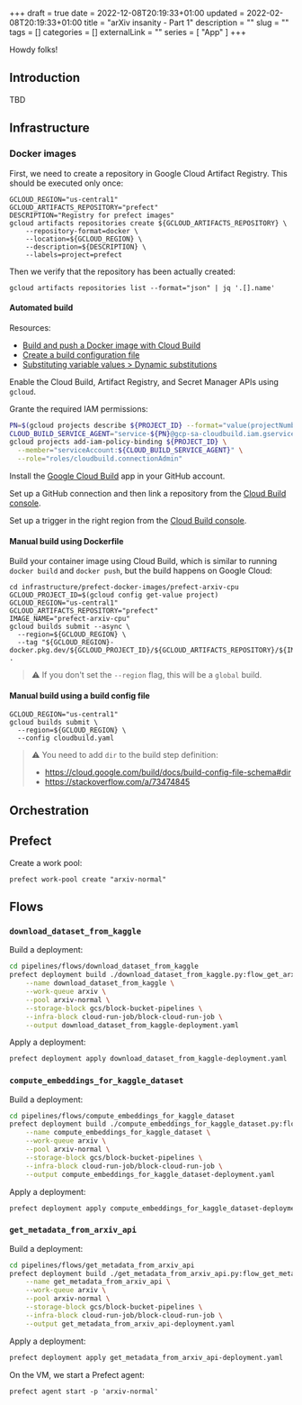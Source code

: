 +++
draft = true
date = 2022-12-08T20:19:33+01:00
updated = 2022-02-08T20:19:33+01:00
title = "arXiv insanity - Part 1"
description = ""
slug = ""
tags = []
categories = []
externalLink = ""
series = [
    "App"
]
+++

<span class="firstcharacter">H</span>owdy folks!

## Introduction

TBD

## Infrastructure

### Docker images

First, we need to create a repository in Google Cloud Artifact Registry.
This should be executed only once:

```shell
GCLOUD_REGION="us-central1"
GCLOUD_ARTIFACTS_REPOSITORY="prefect"
DESCRIPTION="Registry for prefect images"
gcloud artifacts repositories create ${GCLOUD_ARTIFACTS_REPOSITORY} \
    --repository-format=docker \
    --location=${GCLOUD_REGION} \
    --description=${DESCRIPTION} \
    --labels=project=prefect
```

Then we verify that the repository has been actually created:

```shell
gcloud artifacts repositories list --format="json" | jq '.[].name'
```

#### Automated build

Resources:

* [Build and push a Docker image with Cloud Build](https://cloud.google.com/build/docs/build-push-docker-image)
* [Create a build configuration file](https://cloud.google.com/build/docs/configuring-builds/create-basic-configuration)
* [Substituting variable values > Dynamic substitutions](https://cloud.google.com/build/docs/configuring-builds/substitute-variable-values#dynamic_substitutions)

Enable the Cloud Build, Artifact Registry, and Secret Manager APIs using `gcloud`.

Grante the required IAM permissions:

```bash
PN=$(gcloud projects describe ${PROJECT_ID} --format="value(projectNumber)")
CLOUD_BUILD_SERVICE_AGENT="service-${PN}@gcp-sa-cloudbuild.iam.gserviceaccount.com"
gcloud projects add-iam-policy-binding ${PROJECT_ID} \
  --member="serviceAccount:${CLOUD_BUILD_SERVICE_AGENT}" \
  --role="roles/cloudbuild.connectionAdmin"
```

Install the [Google Cloud Build](https://github.com/marketplace/google-cloud-build) app
in your GitHub account.

Set up a GitHub connection and then link a repository from the
[Cloud Build console](https://console.cloud.google.com/cloud-build/repositories/2nd-gen).

Set up a trigger in the right region from the
[Cloud Build console](https://console.cloud.google.com/cloud-build/triggers;region=us-central1).

#### Manual build using Dockerfile

Build your container image using Cloud Build, which is similar to running `docker build` and `docker push`, but the build happens on Google Cloud:

```shell
cd infrastructure/prefect-docker-images/prefect-arxiv-cpu
GCLOUD_PROJECT_ID=$(gcloud config get-value project)
GCLOUD_REGION="us-central1"
GCLOUD_ARTIFACTS_REPOSITORY="prefect"
IMAGE_NAME="prefect-arxiv-cpu"
gcloud builds submit --async \
  --region=${GCLOUD_REGION} \
  --tag "${GCLOUD_REGION}-docker.pkg.dev/${GCLOUD_PROJECT_ID}/${GCLOUD_ARTIFACTS_REPOSITORY}/${IMAGE_NAME}" .
```

> :warning: If you don't set the `--region` flag, this will be a `global` build.

#### Manual build using a build config file

```shell
GCLOUD_REGION="us-central1"
gcloud builds submit \
  --region=${GCLOUD_REGION} \
  --config cloudbuild.yaml
```

> :warning: You need to add `dir` to the build step definition:
> 
> * https://cloud.google.com/build/docs/build-config-file-schema#dir
> * https://stackoverflow.com/a/73474845

## Orchestration

## Prefect

Create a work pool:

```shell
prefect work-pool create "arxiv-normal"
```

## Flows

### `download_dataset_from_kaggle`

Build a deployment:

```bash
cd pipelines/flows/download_dataset_from_kaggle
prefect deployment build ./download_dataset_from_kaggle.py:flow_get_arxiv_kaggle_dataset \
    --name download_dataset_from_kaggle \
    --work-queue arxiv \
    --pool arxiv-normal \
    --storage-block gcs/block-bucket-pipelines \
    --infra-block cloud-run-job/block-cloud-run-job \
    --output download_dataset_from_kaggle-deployment.yaml
```

Apply a deployment:

```bash
prefect deployment apply download_dataset_from_kaggle-deployment.yaml
```

### `compute_embeddings_for_kaggle_dataset`

Build a deployment:

```bash
cd pipelines/flows/compute_embeddings_for_kaggle_dataset
prefect deployment build ./compute_embeddings_for_kaggle_dataset.py:flow_compute_embeddings_for_kaggle_dataset \
    --name compute_embeddings_for_kaggle_dataset \
    --work-queue arxiv \
    --pool arxiv-normal \
    --storage-block gcs/block-bucket-pipelines \
    --infra-block cloud-run-job/block-cloud-run-job \
    --output compute_embeddings_for_kaggle_dataset-deployment.yaml
```

Apply a deployment:

```bash
prefect deployment apply compute_embeddings_for_kaggle_dataset-deployment.yaml
```

### `get_metadata_from_arxiv_api`

Build a deployment:

```bash
cd pipelines/flows/get_metadata_from_arxiv_api
prefect deployment build ./get_metadata_from_arxiv_api.py:flow_get_metadata_from_arxiv_api \
    --name get_metadata_from_arxiv_api \
    --work-queue arxiv \
    --pool arxiv-normal \
    --storage-block gcs/block-bucket-pipelines \
    --infra-block cloud-run-job/block-cloud-run-job \
    --output get_metadata_from_arxiv_api-deployment.yaml
```

Apply a deployment:

```bash
prefect deployment apply get_metadata_from_arxiv_api-deployment.yaml
```

On the VM, we start a Prefect agent:

```shell
prefect agent start -p 'arxiv-normal'
```

